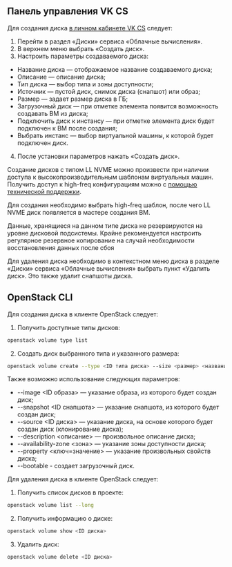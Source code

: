 ## Панель управления VK CS

Для создания диска [в личном кабинете VK CS](https://mcs.mail.ru/app/services/infra/servers/) следует:

1.  Перейти в раздел «Диски» сервиса «Облачные вычисления».
2.  В верхнем меню выбрать «Создать диск».
3.  Настроить параметры создаваемого диска:

- Название диска — отображаемое название создаваемого диска;
- Описание — описание диска;
- Тип диска	— выбор типа и зоны доступности;
- Источник — пустой диск, снимок диска (снапшот) или образ;
- Размер — задает размер диска в ГБ;
- Загрузочный диск — при отметке элемента появится возможность создавать ВМ из диска;
- Подключить диск к инстансу — при отметке элемента диск будет подключен к ВМ после создания;
- Выбрать инстанс — выбор виртуальной машины, к которой будет подключен диск.

4. После установки параметров нажать «Создать диск».

<info>

Создание дисков с типом LL NVME можно произвести при наличии доступа к высокопроизводительным шаблонам виртуальных машин. Получить доступ к high-freq конфигурациям можно с [помощью технической поддержки](https://mcs.mail.ru/docs/contacts).

</info>

Для создания необходимо выбрать high-freq шаблон, после чего LL NVME диск появляется в мастере создания ВМ.

Данные, хранящиеся на данном типе диска не резервируются на уровне дисковой подсистемы. Крайне рекомендуется настроить регулярное резервное копирование на случай необходимости восстановления данных после сбоя

Для удаления диска необходимо в контекстном меню диска в разделе «Диски» сервиса «Облачные вычисления» выбрать пункт «Удалить диск». Это также удалит снапшоты диска.

## OpenStack CLI

Для создания диска в клиенте OpenStack следует:

1. Получить доступные типы дисков:

```bash
openstack volume type list
```

2. Создать диск выбранного типа и указанного размера:

```bash
openstack volume create --type <ID типа диска> --size <размер> <название диска>
```

Также возможно использование следующих параметров:

- \--image <ID образа> — указание образа, из которого будет создан диск;
- \--snapshot <ID снапшота> — указание снапшота, из которого будет создан диск;
- \--source <ID диска> — указание диска, на основе которого будет создан диск (клонирование диска);
- \--description <описание> — произвольное описание диска;
- \--availability-zone <зона> — указание зоны доступности диска;
- \--property <ключ=значение> — указание произвольных свойств диска;
- \--bootable - создает загрузочный диск.

Для удаления диска в клиенте OpenStack следует:

1. Получить список дисков в проекте:

```bash
openstack volume list --long
```

2. Получить информацию о диске:

```bash
openstack volume show <ID диска>
```

3. Удалить диск:

```bash
openstack volume delete <ID диска>
```
